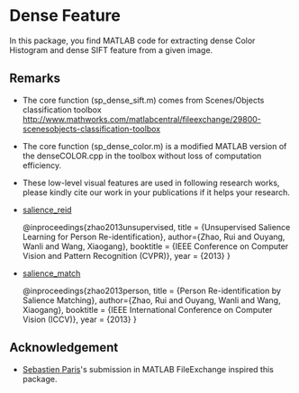 # Dense Feature
In this package, you find MATLAB code for extracting dense Color Histogram and dense SIFT feature from a given image. 

## Remarks
- The core function (sp_dense_sift.m) comes from Scenes/Objects classification toolbox http://www.mathworks.com/matlabcentral/fileexchange/29800-scenesobjects-classification-toolbox
- The core function (sp_dense_color.m) is a modified MATLAB version of the denseCOLOR.cpp in the toolbox without loss of computation efficiency. 
- These low-level visual features are used in following research works, please kindly cite our work in your publications if it helps your research. 
- [salience_reid](https://github.com/Robert0812/salience_reid) 


  	@inproceedings{zhao2013unsupervised,
 		title = {Unsupervised Salience Learning for Person Re-identification},
 		author={Zhao, Rui and Ouyang, Wanli and Wang, Xiaogang},
 		booktitle = {IEEE Conference on Computer Vision and Pattern Recognition (CVPR)},
 		year = {2013}
	}


- [salience_match](https://github.com/Robert0812/salience_match)


  	@inproceedings{zhao2013person,
 		title = {Person Re-identification by Salience Matching},
 		author={Zhao, Rui and Ouyang, Wanli and Wang, Xiaogang},
 		booktitle = {IEEE International Conference on Computer Vision (ICCV)},
 		year = {2013}
	}


## Acknowledgement
- [Sebastien Paris](http://www.mathworks.com/matlabcentral/fileexchange/authors/13308)'s submission in MATLAB FileExchange inspired this package.   


